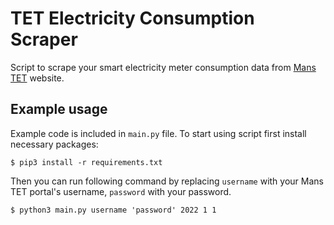 # TET Electricity Consumption Scraper

Script to scrape your smart electricity meter consumption data from [Mans TET](https://mans.tet.lv) website.

## Example usage

Example code is included in `main.py` file. To start using script first install necessary packages:

```
$ pip3 install -r requirements.txt
```

Then you can run following command by replacing `username` with your Mans TET portal's username, `password` with your password.

```
$ python3 main.py username 'password' 2022 1 1 
```
